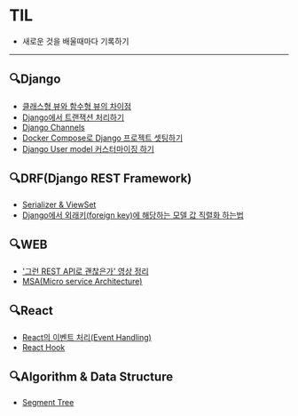 # TIL
- 새로운 것을 배울때마다 기록하기
---

## 🔍Django
- [클래스형 뷰와 함수형 뷰의 차이점](Django/CBV_vs_FBV.md)
- [Django에서 트랜잭션 처리하기](Django/Transaction.md)
- [Django Channels](https://github.com/ksy37667/DjangoChat)
- [Docker Compose로 Django 프로젝트 셋팅하기](Django/Django&Docker.md)
- [Django User model 커스터마이징 하기](Django/CustomUserModel.md)
<!-- - [get_queryset vs queryset](Django/get_queryset_vs_queryset.md) -->

## 🔍DRF(Django REST Framework)
- [Serializer & ViewSet](DRF/Serializer/ViewSet&Serializer.md)
- [Django에서 외래키(foreign key)에 해당하는 모델 값 직렬화 하는법](DRF/Serializer/ForeignKeyValue.md)


## 🔍WEB
- ['그런 REST API로 괜찮은가' 영상 정리](Web/REST_API.md)
- [MSA(Micro service Architecture)](Web/MSA.md)

## 🔍React
* [React의 이벤트 처리(Event Handling)](React/React_EventHandling.md)
* [React Hook](React/Hook.md)

## 🔍Algorithm & Data Structure
* [Segment Tree](Algorithm/Segment_Tree.md)